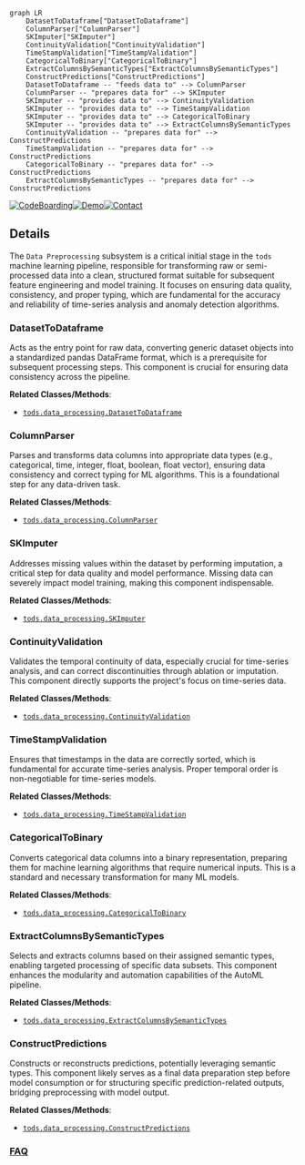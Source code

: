 ```mermaid
graph LR
    DatasetToDataframe["DatasetToDataframe"]
    ColumnParser["ColumnParser"]
    SKImputer["SKImputer"]
    ContinuityValidation["ContinuityValidation"]
    TimeStampValidation["TimeStampValidation"]
    CategoricalToBinary["CategoricalToBinary"]
    ExtractColumnsBySemanticTypes["ExtractColumnsBySemanticTypes"]
    ConstructPredictions["ConstructPredictions"]
    DatasetToDataframe -- "feeds data to" --> ColumnParser
    ColumnParser -- "prepares data for" --> SKImputer
    SKImputer -- "provides data to" --> ContinuityValidation
    SKImputer -- "provides data to" --> TimeStampValidation
    SKImputer -- "provides data to" --> CategoricalToBinary
    SKImputer -- "provides data to" --> ExtractColumnsBySemanticTypes
    ContinuityValidation -- "prepares data for" --> ConstructPredictions
    TimeStampValidation -- "prepares data for" --> ConstructPredictions
    CategoricalToBinary -- "prepares data for" --> ConstructPredictions
    ExtractColumnsBySemanticTypes -- "prepares data for" --> ConstructPredictions
```

[![CodeBoarding](https://img.shields.io/badge/Generated%20by-CodeBoarding-9cf?style=flat-square)](https://github.com/CodeBoarding/GeneratedOnBoardings)[![Demo](https://img.shields.io/badge/Try%20our-Demo-blue?style=flat-square)](https://www.codeboarding.org/demo)[![Contact](https://img.shields.io/badge/Contact%20us%20-%20contact@codeboarding.org-lightgrey?style=flat-square)](mailto:contact@codeboarding.org)

## Details

The `Data Preprocessing` subsystem is a critical initial stage in the `tods` machine learning pipeline, responsible for transforming raw or semi-processed data into a clean, structured format suitable for subsequent feature engineering and model training. It focuses on ensuring data quality, consistency, and proper typing, which are fundamental for the accuracy and reliability of time-series analysis and anomaly detection algorithms.

### DatasetToDataframe
Acts as the entry point for raw data, converting generic dataset objects into a standardized pandas DataFrame format, which is a prerequisite for subsequent processing steps. This component is crucial for ensuring data consistency across the pipeline.


**Related Classes/Methods**:

- <a href="https://github.com/datamllab/tods/blob/master/tods/data_processing/DatasetToDataframe.py" target="_blank" rel="noopener noreferrer">`tods.data_processing.DatasetToDataframe`</a>


### ColumnParser
Parses and transforms data columns into appropriate data types (e.g., categorical, time, integer, float, boolean, float vector), ensuring data consistency and correct typing for ML algorithms. This is a foundational step for any data-driven task.


**Related Classes/Methods**:

- <a href="https://github.com/datamllab/tods/blob/master/tods/data_processing/ColumnParser.py" target="_blank" rel="noopener noreferrer">`tods.data_processing.ColumnParser`</a>


### SKImputer
Addresses missing values within the dataset by performing imputation, a critical step for data quality and model performance. Missing data can severely impact model training, making this component indispensable.


**Related Classes/Methods**:

- <a href="https://github.com/datamllab/tods/blob/master/tods/data_processing/skimputer.py" target="_blank" rel="noopener noreferrer">`tods.data_processing.SKImputer`</a>


### ContinuityValidation
Validates the temporal continuity of data, especially crucial for time-series analysis, and can correct discontinuities through ablation or imputation. This component directly supports the project's focus on time-series data.


**Related Classes/Methods**:

- <a href="https://github.com/datamllab/tods/blob/master/tods/data_processing/ContinuityValidation.py" target="_blank" rel="noopener noreferrer">`tods.data_processing.ContinuityValidation`</a>


### TimeStampValidation
Ensures that timestamps in the data are correctly sorted, which is fundamental for accurate time-series analysis. Proper temporal order is non-negotiable for time-series models.


**Related Classes/Methods**:

- <a href="https://github.com/datamllab/tods/blob/master/tods/data_processing/TimeStampValidation.py" target="_blank" rel="noopener noreferrer">`tods.data_processing.TimeStampValidation`</a>


### CategoricalToBinary
Converts categorical data columns into a binary representation, preparing them for machine learning algorithms that require numerical inputs. This is a standard and necessary transformation for many ML models.


**Related Classes/Methods**:

- <a href="https://github.com/datamllab/tods/blob/master/tods/data_processing/CategoricalToBinary.py" target="_blank" rel="noopener noreferrer">`tods.data_processing.CategoricalToBinary`</a>


### ExtractColumnsBySemanticTypes
Selects and extracts columns based on their assigned semantic types, enabling targeted processing of specific data subsets. This component enhances the modularity and automation capabilities of the AutoML pipeline.


**Related Classes/Methods**:

- <a href="https://github.com/datamllab/tods/blob/master/tods/data_processing/ExtractColumnsBySemanticTypes.py" target="_blank" rel="noopener noreferrer">`tods.data_processing.ExtractColumnsBySemanticTypes`</a>


### ConstructPredictions
Constructs or reconstructs predictions, potentially leveraging semantic types. This component likely serves as a final data preparation step before model consumption or for structuring specific prediction-related outputs, bridging preprocessing with model output.


**Related Classes/Methods**:

- <a href="https://github.com/datamllab/tods/blob/master/tods/data_processing/ConstructPredictions.py" target="_blank" rel="noopener noreferrer">`tods.data_processing.ConstructPredictions`</a>




### [FAQ](https://github.com/CodeBoarding/GeneratedOnBoardings/tree/main?tab=readme-ov-file#faq)